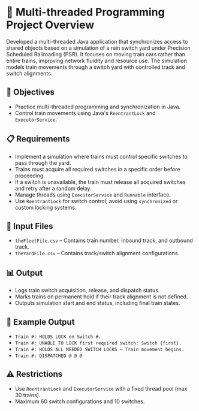 # 🚂 Multi-threaded Programming Project Overview 
Developed a multi-threaded Java application that synchronizes access to shared objects based on a simulation of a rain switch yard under Precision Scheduled Railroading (PSR). It focuses on moving train cars rather than entire trains, improving network fluidity and resource use. The simulation models train movements through a switch yard with controlled track and switch alignments.

## 🎯 Objectives
- Practice multi-threaded programming and synchronization in Java.
- Control train movements using Java's `ReentrantLock` and `ExecutorService`.

## 📋 Requirements
- Implement a simulation where trains must control specific switches to pass through the yard.
- Trains must acquire all required switches in a specific order before proceeding.
- If a switch is unavailable, the train must release all acquired switches and retry after a random delay.
- Manage threads using `ExecutorService` and `Runnable` interface.
- Use `ReentrantLock` for switch control; avoid using `synchronized` or custom locking systems.

## 📂 Input Files
- `theFleetFile.csv` – Contains train number, inbound track, and outbound track.
- `theYardFile.csv` – Contains track/switch alignment configurations.

## 📊 Output
- Logs train switch acquisition, release, and dispatch status.
- Marks trains on permanent hold if their track alignment is not defined.
- Outputs simulation start and end status, including final train states.

## 📌 Example Output
- `Train #: HOLDS LOCK on Switch #.`
- `Train #: UNABLE TO LOCK first required switch: Switch {first}.`
- `Train #: HOLDS ALL NEEDED SWITCH LOCKS – Train movement begins.`
- `Train #: DISPATCHED @ @ @`

## ⚠️ Restrictions
- Use `ReentrantLock` and `ExecutorService` with a fixed thread pool (max 30 trains).
- Maximum 60 switch configurations and 10 switches.
